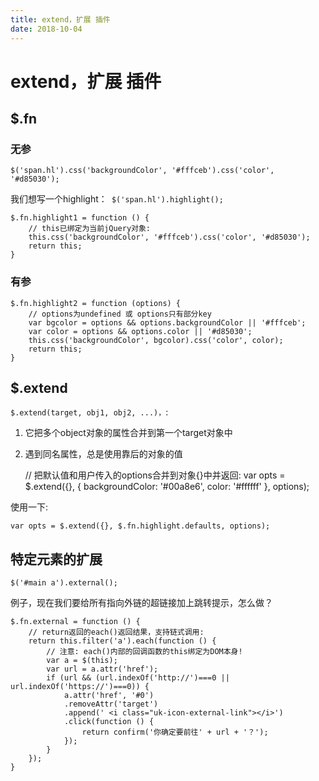 ```yaml
---
title: extend，扩展 插件
date: 2018-10-04
---
```

# extend，扩展 插件

## $.fn
### 无参

    $('span.hl').css('backgroundColor', '#fffceb').css('color', '#d85030');

我们想写一个highlight：` $('span.hl').highlight();`

    $.fn.highlight1 = function () {
        // this已绑定为当前jQuery对象:
        this.css('backgroundColor', '#fffceb').css('color', '#d85030');
        return this;
    }

### 有参

    $.fn.highlight2 = function (options) {
        // options为undefined 或 options只有部分key
        var bgcolor = options && options.backgroundColor || '#fffceb';
        var color = options && options.color || '#d85030';
        this.css('backgroundColor', bgcolor).css('color', color);
        return this;
    }

## $.extend
`$.extend(target, obj1, obj2, ...)，`:
1. 它把多个object对象的属性合并到第一个target对象中
2. 遇到同名属性，总是使用靠后的对象的值

    // 把默认值和用户传入的options合并到对象{}中并返回:
    var opts = $.extend({}, {
        backgroundColor: '#00a8e6',
        color: '#ffffff'
    }, options);

使用一下:

    var opts = $.extend({}, $.fn.highlight.defaults, options);


## 特定元素的扩展

    $('#main a').external();

例子，现在我们要给所有指向外链的超链接加上跳转提示，怎么做？

    $.fn.external = function () {
        // return返回的each()返回结果，支持链式调用:
        return this.filter('a').each(function () {
            // 注意: each()内部的回调函数的this绑定为DOM本身!
            var a = $(this);
            var url = a.attr('href');
            if (url && (url.indexOf('http://')===0 || url.indexOf('https://')===0)) {
                a.attr('href', '#0')
                .removeAttr('target')
                .append(' <i class="uk-icon-external-link"></i>')
                .click(function () {
                    return confirm('你确定要前往' + url + '？');
                });
            }
        });
    }